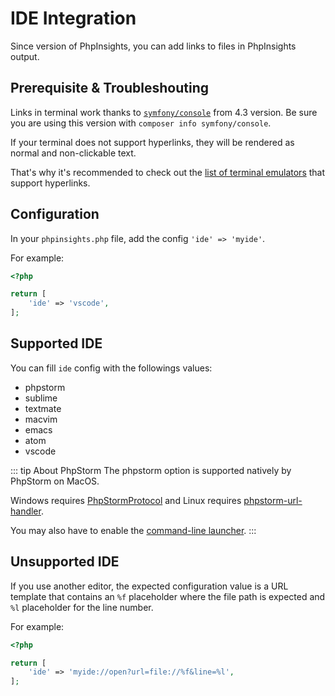 # IDE Integration

Since <Badge text="^1.10"/> version of PhpInsights, you can add links to files in PhpInsights
output. 

## Prerequisite & Troubleshouting

Links in terminal work thanks to [`symfony/console`](https://github.com/symfony/console)
from 4.3 version. Be sure you are using this version with `composer info symfony/console`.

If your terminal does not support hyperlinks, they will be rendered as normal 
and non-clickable text. 

That's why it's recommended to check out the 
[list of terminal emulators](https://gist.github.com/egmontkob/eb114294efbcd5adb1944c9f3cb5feda) 
that support hyperlinks.

## Configuration

In your `phpinsights.php` file, add the config `'ide' => 'myide'`.

For example:

```php
<?php

return [
    'ide' => 'vscode',
];
```

## Supported IDE 

You can fill `ide` config with the followings values:

* phpstorm
* sublime
* textmate
* macvim
* emacs
* atom 
* vscode

::: tip About PhpStorm
The phpstorm option is supported natively by PhpStorm on MacOS.

Windows requires [PhpStormProtocol](https://github.com/aik099/PhpStormProtocol) 
and Linux requires [phpstorm-url-handler](https://github.com/sanduhrs/phpstorm-url-handler).

You may also have to enable the [command-line launcher](https://www.jetbrains.com/help/phpstorm/working-with-the-ide-features-from-command-line.html).
:::

## Unsupported IDE

If you use another editor, the expected configuration value is a URL template 
that contains an `%f` placeholder where the file path is expected and `%l` 
placeholder for the line number.

For example:

```php
<?php

return [
    'ide' => 'myide://open?url=file://%f&line=%l',
];
```
